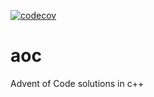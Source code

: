 [![codecov](https://codecov.io/gh/selassje/aoc/graph/badge.svg?token=CITBY79IY0)](https://codecov.io/gh/selassje/aoc)

# aoc
Advent of Code solutions in c++
